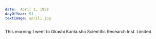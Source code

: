 ```yaml
---
date:  April 1, 1958
dayOfYear: 91
textImage: april1.jpg
---
```

This morning I went to Okashi Kankusho Scientific Research Inst. Limited
